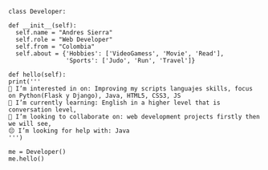 
    class Developer:

    def __init__(self):
      self.name = "Andres Sierra"
      self.role = "Web Developer"
      self.from = "Colombia"
      self.about = {'Hobbies': ['VideoGamess', 'Movie', 'Read'],
                    'Sports': ['Judo', 'Run', 'Travel']}
                  
    def hello(self):
    print('''
    👀 I’m interested in on: Improving my scripts languajes skills, focus on Python(Flask y Django), Java, HTML5, CSS3, JS
    🌱 I’m currently learning: English in a higher level that is conversation level,
    💞️ I’m looking to collaborate on: web development projects firstly then we will see,
    😔 I’m looking for help with: Java
    ''')
    
    me = Developer()
    me.hello()
